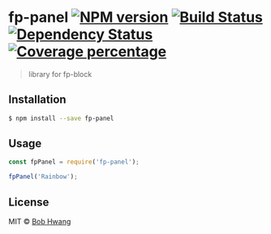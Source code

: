 # fp-panel [![NPM version][npm-image]][npm-url] [![Build Status][travis-image]][travis-url] [![Dependency Status][daviddm-image]][daviddm-url] [![Coverage percentage][coveralls-image]][coveralls-url]
> library for fp-block

## Installation

```sh
$ npm install --save fp-panel
```

## Usage

```js
const fpPanel = require('fp-panel');

fpPanel('Rainbow');
```
## License

MIT © [Bob Hwang](https://agvim.wordpress.com)


[npm-image]: https://badge.fury.io/js/fp-panel.svg
[npm-url]: https://npmjs.org/package/fp-panel
[travis-image]: https://travis-ci.org/afrontend/fp-panel.svg?branch=master
[travis-url]: https://travis-ci.org/afrontend/fp-panel
[daviddm-image]: https://david-dm.org/afrontend/fp-panel.svg?theme=shields.io
[daviddm-url]: https://david-dm.org/afrontend/fp-panel
[coveralls-image]: https://coveralls.io/repos/afrontend/fp-panel/badge.svg
[coveralls-url]: https://coveralls.io/r/afrontend/fp-panel
